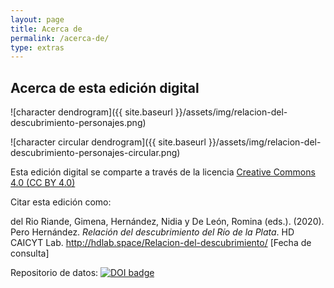 ```yaml
---
layout: page
title: Acerca de
permalink: /acerca-de/
type: extras
---
```


## Acerca de esta edición digital

![character dendrogram]({{ site.baseurl }}/assets/img/relacion-del-descubrimiento-personajes.png)


![character circular dendrogram]({{ site.baseurl }}/assets/img/relacion-del-descubrimiento-personajes-circular.png)

Esta edición digital se comparte a través de la licencia [Creative Commons 4.0 (CC BY 4.0)](https://creativecommons.org/licenses/by/4.0/)

Citar esta edición como: 

<p style="font-size: 14px;">del Rio Riande, Gimena, Hernández, Nidia y De León, Romina (eds.). (2020). Pero Hernández. <i>Relación del descubrimiento del Río de la Plata</i>. HD CAICYT Lab. <a href="{{ site.baseurl }}/">http://hdlab.space/Relacion-del-descubrimiento/</a> [Fecha de consulta]</p>

Repositorio de datos: <a class="no-underline" href=""><img src="" alt="DOI badge"/></a>
